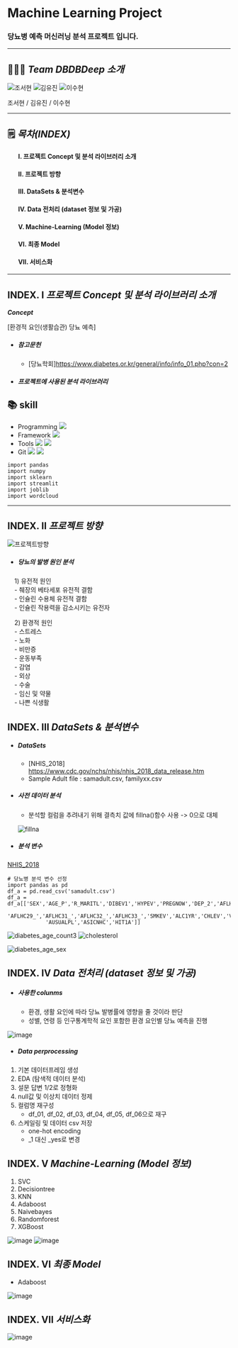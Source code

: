 # Machine Learning Project
### 당뇨병 예측 머신러닝 분석 프로젝트 입니다.
---


## 👨‍👧‍👦 ___Team DBDBDeep 소개___


![조서현](https://github.com/seohyuny/ml_project/assets/154740829/299c4cb0-c98b-4358-b88d-c363000d818c)
![김유진](https://github.com/seohyuny/ml_project/assets/154740829/8dd8cbe7-5bec-4098-8d37-ed0dcf6e52e9)
![이수현](https://github.com/seohyuny/ml_project/assets/154740829/fd0e5ac6-50d6-49d6-96d0-d2240eb42a89)


조서현 / 김유진 / 이수현

---

## 🗒️ ___목차(INDEX)___
#### &emsp;&ensp; Ⅰ. 프로젝트 Concept 및 분석 라이브러리 소개</br> 
#### &emsp;&ensp; Ⅱ. 프로젝트 방향</br> 
#### &emsp;&ensp; Ⅲ. DataSets & 분석변수</br> 
#### &emsp;&ensp; Ⅳ. Data 전처리 (dataset 정보 및 가공)</br> 
#### &emsp;&ensp; Ⅴ. Machine-Learning (Model 정보)</br> 
#### &emsp;&ensp; Ⅵ. 최종 Model</br> 
#### &emsp;&ensp; Ⅶ. 서비스화</br>

---


## INDEX. Ⅰ ___프로젝트 Concept 및 분석 라이브러리 소개___

___Concept___

[환경적 요인(생활습관) 당뇨 예측]

- ##### 참고문헌
  - [당뇨학회]<https://www.diabetes.or.kr/general/info/info_01.php?con=2>

- ##### 프로젝트에 사용된 분석 라이브러리

## :books: skill
- Programming <img src="https://img.shields.io/badge/Python-3776AB?style=for-the-badge&logo=Python&logoColor=white">
- Framework <img src="https://img.shields.io/badge/Streamlit-FF4B4B?style=for-the-badge&logo=Streamlit&logoColor=white">
- Tools <img src="https://img.shields.io/badge/jupyter-F37626?style=for-the-badge&logo=jupyter&logoColor=white"> <img src="https://img.shields.io/badge/visualstudiocode-007ACC?style=for-the-badge&logo=visualstudiocode&logoColor=white">
- Git <img src="https://img.shields.io/badge/Git-F05032?style=for-the-badge&logo=jupyter&logoColor=white"> <img src="https://img.shields.io/badge/github-181717?style=for-the-badge&logo=github&logoColor=white">

```
import pandas
import numpy
import sklearn
import streamlit
import joblib
import wordcloud
```

--- 

## INDEX. Ⅱ ___프로젝트 방향___


![프로젝트방향](https://github.com/seohyuny/ml_project/assets/151902232/eb27707c-fafa-484b-99ba-dacb9e104beb)


- ##### 당뇨의 발병 원인 분석<br>

&nbsp;&nbsp;&nbsp; 1) 유전적 원인</br>
&nbsp;&nbsp;&nbsp; - 췌장의 베타세포 유전적 결함</br>
&nbsp;&nbsp;&nbsp; - 인슐린 수용체 유전적 결함</br>
&nbsp;&nbsp;&nbsp; - 인슐린 작용력을 감소시키는 유전자</br>

&nbsp;&nbsp;&nbsp; 2) 환경적 원인</br>
&nbsp;&nbsp;&nbsp; - 스트레스</br>
&nbsp;&nbsp;&nbsp; - 노화</br>
&nbsp;&nbsp;&nbsp; - 비만증 </br>
&nbsp;&nbsp;&nbsp; - 운동부족</br>
&nbsp;&nbsp;&nbsp; - 감염</br>
&nbsp;&nbsp;&nbsp; - 외상</br>
&nbsp;&nbsp;&nbsp; - 수술</br>
&nbsp;&nbsp;&nbsp; - 임신 및 약물</br>
&nbsp;&nbsp;&nbsp; - 나쁜 식생활</br>

## INDEX. Ⅲ ___DataSets & 분석변수___

- ##### DataSets
  - [NHIS_2018] <https://www.cdc.gov/nchs/nhis/nhis_2018_data_release.htm>
  - Sample Adult file : samadult.csv, familyxx.csv


- ##### 사전 데이터 분석
  - 분석할 컬럼을 추려내기 위해 결측치 값에 fillna()함수 사용 -> 0으로 대체
  
  ![fillna](https://github.com/seohyuny/ml_project/assets/151902232/a298037d-9d0f-4432-935f-2766509c0916)


- ##### 분석 변수
[NHIS_2018](https://www.cdc.gov/nchs/nhis/nhis_2018_data_release.htm)

```
# 당뇨병 분석 변수 선정
import pandas as pd
df_a = pd.read_csv('samadult.csv')
df_a = df_a[['SEX','AGE_P','R_MARITL','DIBEV1','HYPEV','PREGNOW','DEP_2','AFLHCA18','BMI',
            'AFLHC29_','AFLHC31_','AFLHC32_','AFLHC33_','SMKEV','ALC1YR','CHLEV','VIGNO',
            'AUSUALPL','ASICNHC','HIT1A']]
```

![diabetes_age_count3](https://github.com/seohyuny/ml_project/assets/154740829/5b359a1c-bb3d-46e0-82bd-c98868b64571) ![cholesterol](https://github.com/seohyuny/ml_project/assets/154740829/84c3562f-3262-44bd-a775-1c0cd0ebbba2)


![diabetes_age_sex](https://github.com/seohyuny/ml_project/assets/154740829/1b8c6494-6fd8-42c6-ad52-510920ad11b3)



## INDEX. Ⅳ ___Data 전처리 (dataset 정보 및 가공)___

- ##### 사용한 colunms
  - 환경, 생활 요인에 따라 당뇨 발병률에 영향을 줄 것이라 판단
  - 성별, 연령 등 인구통계학적 요인 포함한 환경 요인별 당뇨 예측을 진행
    
![image](https://github.com/seohyuny/ml_project/assets/154740829/23c10fdf-8f9e-49fd-84d2-6eebbb2bcf6e)

- ##### Data perprocessing

1) 기본 데이터프레임 생성
2) EDA (탐색적 데이터 분석)
3) 설문 답변 1/2로 정형화
4) null값 및 이상치 데이터 정제
5) 컬럼명 재구성
   - df_01, df_02, df_03, df_04, df_05, df_06으로 재구
7) 스케일링 및 데이터 csv 저장
   - one-hot encoding
   - _1 대신 _yes로 변경

## INDEX. Ⅴ ___Machine-Learning (Model 정보)___

1) SVC
2) Decisiontree
3) KNN
4) Adaboost
5) Naivebayes
6) Randomforest
7) XGBoost

![image](https://github.com/seohyuny/ml_project/assets/154740829/eb76dd4a-e5e5-4160-b4d5-5909615dcd2c)  ![image](https://github.com/seohyuny/ml_project/assets/154740829/47010c45-f1db-40d7-9f5c-d181a994c172)


## INDEX. Ⅵ ___최종 Model___

- Adaboost


![image](https://github.com/seohyuny/ml_project/assets/154740829/27294c40-a89d-4278-a5df-8e485e6a2c67)


## INDEX. Ⅶ ___서비스화___

![image](https://github.com/seohyuny/ml_project/assets/154740829/835449d1-f8f5-4977-967b-8868b5a81c97)


